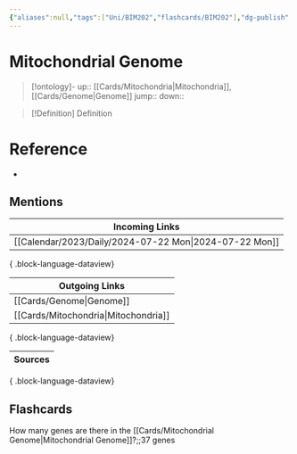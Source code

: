 ```yaml
---
{"aliases":null,"tags":["Uni/BIM202","flashcards/BIM202"],"dg-publish":true,"permalink":"/cards/mitochondrial-genome/","dgPassFrontmatter":true}
---
```


# Mitochondrial Genome

> [!ontology]-
> up:: [[Cards/Mitochondria\|Mitochondria]], [[Cards/Genome\|Genome]]
> jump:: 
> down:: 

> [!Definition] Definition

# Reference

- 

## Mentions

| Incoming Links                                            |
| --------------------------------------------------------- |
| [[Calendar/2023/Daily/2024-07-22 Mon\|2024-07-22 Mon]] |

{ .block-language-dataview}

| Outgoing Links                          |
| --------------------------------------- |
| [[Cards/Genome\|Genome]]             |
| [[Cards/Mitochondria\|Mitochondria]] |

{ .block-language-dataview}

| Sources |
| ------- |

{ .block-language-dataview}

## Flashcards

How many genes are there in the [[Cards/Mitochondrial Genome\|Mitochondrial Genome]]?;;37 genes
<!--SR:!2024-08-30,2,210-->